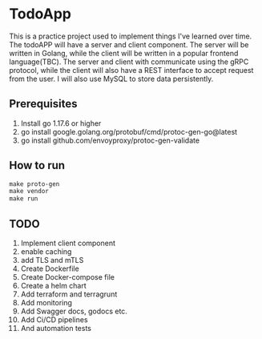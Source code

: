 # TodoApp

This is a practice project used to implement things I've learned over time. The todoAPP will have a server and client component.
The server will be written in Golang, while the client will be written in a popular frontend language(TBC).
The server and client with communicate using the gRPC protocol, while the client will also have a REST interface to accept
request from the user. I will also use MySQL to store data persistently.

## Prerequisites

1. Install go 1.17.6 or higher
2. go install google.golang.org/protobuf/cmd/protoc-gen-go@latest
3. go install github.com/envoyproxy/protoc-gen-validate

## How to run
```makefile
make proto-gen
make vendor
make run
```

## TODO

1. Implement client component
2. enable caching
3. add TLS and mTLS
4. Create Dockerfile
5. Create Docker-compose file
6. Create a helm chart
7. Add terraform and terragrunt
8. Add monitoring
9. Add Swagger docs, godocs etc.
10. Add Ci/CD pipelines
11. And automation tests

